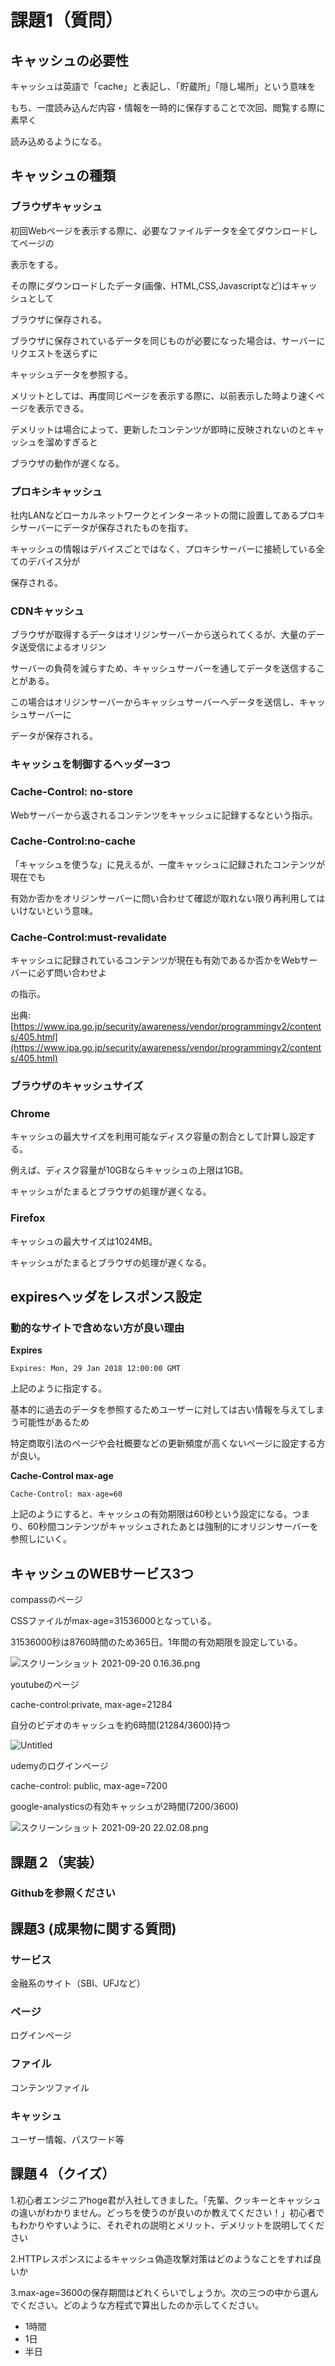 # 課題1（質問）

## キャッシュの必要性

キャッシュは英語で「cache」と表記し、「貯蔵所」「隠し場所」という意味を

もち、一度読み込んだ内容・情報を一時的に保存することで次回、閲覧する際に素早く

読み込めるようになる。

## キャッシュの種類

### ブラウザキャッシュ

初回Webページを表示する際に、必要なファイルデータを全てダウンロードしてページの

表示をする。

その際にダウンロードしたデータ(画像、HTML,CSS,Javascriptなど)はキャッシュとして

ブラウザに保存される。

ブラウザに保存されているデータを同じものが必要になった場合は、サーバーにリクエストを送らずに

キャッシュデータを参照する。

メリットとしては、再度同じページを表示する際に、以前表示した時より速くページを表示できる。

デメリットは場合によって、更新したコンテンツが即時に反映されないのとキャッシュを溜めすぎると

ブラウザの動作が遅くなる。

### プロキシキャッシュ

社内LANなどローカルネットワークとインターネットの間に設置してあるプロキシサーバーにデータが保存されたものを指す。

キャッシュの情報はデバイスごとではなく、プロキシサーバーに接続している全てのデバイス分が

保存される。

### CDNキャッシュ

ブラウザが取得するデータはオリジンサーバーから送られてくるが、大量のデータ送受信によるオリジン

サーバーの負荷を減らすため、キャッシュサーバーを通してデータを送信することがある。

この場合はオリジンサーバーからキャッシュサーバーへデータを送信し、キャッシュサーバーに

データが保存される。

### キャッシュを制御するヘッダー3つ

### Cache-Control: no-store

Webサーバーから返されるコンテンツをキャッシュに記録するなという指示。

### Cache-Control:no-cache

「キャッシュを使うな」に見えるが、一度キャッシュに記録されたコンテンツが現在でも

有効か否かをオリジンサーバーに問い合わせて確認が取れない限り再利用してはいけないという意味。

### Cache-Control:must-revalidate

キャッシュに記録されているコンテンツが現在も有効であるか否かをWebサーバーに必ず問い合わせよ

の指示。

出典:[https://www.ipa.go.jp/security/awareness/vendor/programmingv2/contents/405.html](https://www.ipa.go.jp/security/awareness/vendor/programmingv2/contents/405.html)

### ブラウザのキャッシュサイズ

### Chrome

キャッシュの最大サイズを利用可能なディスク容量の割合として計算し設定する。

例えば、ディスク容量が10GBならキャッシュの上限は1GB。

キャッシュがたまるとブラウザの処理が遅くなる。

### Firefox

キャッシュの最大サイズは1024MB。

キャッシュがたまるとブラウザの処理が遅くなる。

## expiresヘッダをレスポンス設定

### 動的なサイトで含めない方が良い理由

**Expires**

```
Expires: Mon, 29 Jan 2018 12:00:00 GMT
```

上記のように指定する。

基本的に過去のデータを参照するためユーザーに対しては古い情報を与えてしまう可能性があるため

特定商取引法のページや会社概要などの更新頻度が高くないページに設定する方が良い。

**Cache-Control max-age**

```
Cache-Control: max-age=60
```

上記のようにすると、キャッシュの有効期限は60秒という設定になる。つまり、60秒間コンテンツがキャッシュされたあとは強制的にオリジンサーバーを参照しにいく。

## キャッシュのWEBサービス3つ

compassのページ

CSSファイルがmax-age=31536000となっている。

31536000秒は8760時間のため365日。1年間の有効期限を設定している。

![スクリーンショット 2021-09-20 0.16.36.png](https://s3-us-west-2.amazonaws.com/secure.notion-static.com/92a061b7-8e3a-4d22-8335-3c5abe36a646/スクリーンショット_2021-09-20_0.16.36.png)

youtubeのページ

cache-control:private, max-age=21284

自分のビデオのキャッシュを約6時間(21284/3600)持つ

![Untitled](https://s3-us-west-2.amazonaws.com/secure.notion-static.com/f656d735-bbf4-48be-b520-ba2a33c3bc41/Untitled.png)

udemyのログインページ

cache-control: public, max-age=7200

google-analysticsの有効キャッシュが2時間(7200/3600)

![スクリーンショット 2021-09-20 22.02.08.png](https://s3-us-west-2.amazonaws.com/secure.notion-static.com/5102479a-1439-400c-8e54-f38a8049bdda/スクリーンショット_2021-09-20_22.02.08.png)

## 課題２（実装）

### Githubを参照ください

## 課題3 (成果物に関する質問)

### サービス

金融系のサイト（SBI、UFJなど）

### ページ

ログインページ

### ファイル

コンテンツファイル

### キャッシュ

ユーザー情報、パスワード等

## 課題４（クイズ）

1.初心者エンジニアhoge君が入社してきました。「先輩、クッキーとキャッシュの違いがわかりません。どっちを使うのが良いのか教えてください！」初心者でもわかりやすいように、それぞれの説明とメリット、デメリットを説明してください

2.HTTPレスポンスによるキャッシュ偽造攻撃対策はどのようなことをすれば良いか

3.max-age=3600の保存期間はどれくらいでしょうか。次の三つの中から選んでください。どのような方程式で算出したのか示してください。

- 1時間
- 1日
- 半日